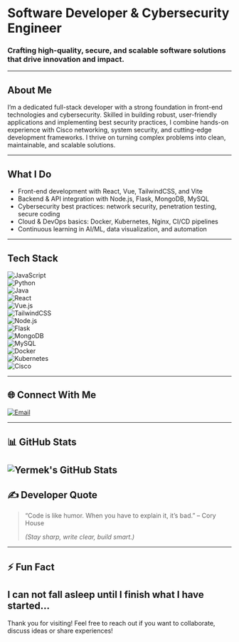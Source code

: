 # Software Developer & Cybersecurity Engineer

### Crafting high-quality, secure, and scalable software solutions that drive innovation and impact.

---

## About Me  
I’m a dedicated full-stack developer with a strong foundation in front-end technologies and cybersecurity. Skilled in building robust, user-friendly applications and implementing best security practices, I combine hands-on experience with Cisco networking, system security, and cutting-edge development frameworks. I thrive on turning complex problems into clean, maintainable, and scalable solutions.

---

## What I Do  
- Front-end development with React, Vue, TailwindCSS, and Vite  
- Backend & API integration with Node.js, Flask, MongoDB, MySQL  
- Cybersecurity best practices: network security, penetration testing, secure coding  
- Cloud & DevOps basics: Docker, Kubernetes, Nginx, CI/CD pipelines  
- Continuous learning in AI/ML, data visualization, and automation  

---

## Tech Stack  
![JavaScript](https://img.shields.io/badge/javascript-%23323330.svg?style=flat&logo=javascript&logoColor=%23F7DF1E)  
![Python](https://img.shields.io/badge/python-3670A0?style=flat&logo=python&logoColor=ffdd54)  
![Java](https://img.shields.io/badge/java-%23ED8B00.svg?style=flat&logo=openjdk&logoColor=white)  
![React](https://img.shields.io/badge/react-%2320232a.svg?style=flat&logo=react&logoColor=%2361DAFB)  
![Vue.js](https://img.shields.io/badge/vue.js-%2335495e.svg?style=flat&logo=vuedotjs&logoColor=%234FC08D)  
![TailwindCSS](https://img.shields.io/badge/tailwindcss-%2338B2AC.svg?style=flat&logo=tailwind-css&logoColor=white)  
![Node.js](https://img.shields.io/badge/node.js-6DA55F?style=flat&logo=node.js&logoColor=white)  
![Flask](https://img.shields.io/badge/flask-%23000.svg?style=flat&logo=flask&logoColor=white)  
![MongoDB](https://img.shields.io/badge/mongodb-%234ea94b.svg?style=flat&logo=mongodb&logoColor=white)  
![MySQL](https://img.shields.io/badge/mysql-4479A1.svg?style=flat&logo=mysql&logoColor=white)  
![Docker](https://img.shields.io/badge/docker-%230db7ed.svg?style=flat&logo=docker&logoColor=white)  
![Kubernetes](https://img.shields.io/badge/kubernetes-%23326ce5.svg?style=flat&logo=kubernetes&logoColor=white)  
![Cisco](https://img.shields.io/badge/cisco-%23049fd9.svg?style=flat&logo=cisco&logoColor=black)  

---

## 🌐 Connect With Me  
[![Email](https://img.shields.io/badge/Email-D14836?logo=gmail&logoColor=white)](mailto:yermekbayevbakdaulet25@gmail.com)  

---

## 📊 GitHub Stats  
![Yermek's GitHub Stats](https://github-readme-stats.vercel.app/api?username=inf1nityvv&theme=dark&show_icons=true&count_private=true)  
---

## ✍️ Developer Quote  
> “Code is like humor. When you have to explain it, it’s bad.” – Cory House  
>  
> *(Stay sharp, write clear, build smart.)*

---

## ⚡ Fun Fact  
I can not fall asleep until I finish what I have started...
---

Thank you for visiting! Feel free to reach out if you want to collaborate, discuss ideas or share experiences!
